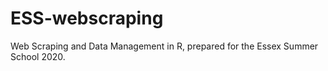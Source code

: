 # ESS-webscraping
Web Scraping and Data Management in R, prepared for the Essex Summer School 2020.
